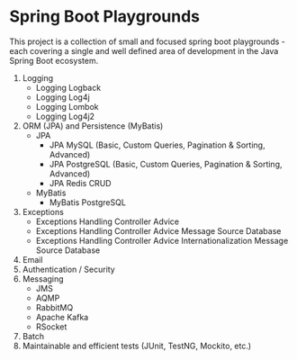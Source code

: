 # Spring Boot Playgrounds

This project is a collection of small and focused spring boot playgrounds - each covering a single and well defined area of development in the Java Spring Boot ecosystem.

1. Logging
    - Logging Logback
    - Logging Log4j
    - Logging Lombok
    - Logging Log4j2
2. ORM (JPA) and Persistence (MyBatis)
    - JPA
        - JPA MySQL (Basic, Custom Queries, Pagination & Sorting, Advanced)
        - JPA PostgreSQL (Basic, Custom Queries, Pagination & Sorting, Advanced)
        - JPA Redis CRUD
    - MyBatis
        - MyBatis PostgreSQL
3. Exceptions
    - Exceptions Handling Controller Advice
    - Exceptions Handling Controller Advice Message Source Database
    - Exceptions Handling Controller Advice Internationalization Message Source Database
4. Email
5. Authentication / Security
6. Messaging
    - JMS
    - AQMP
    - RabbitMQ
    - Apache Kafka
    - RSocket
7. Batch
8. Maintainable and efficient tests (JUnit, TestNG, Mockito, etc.)